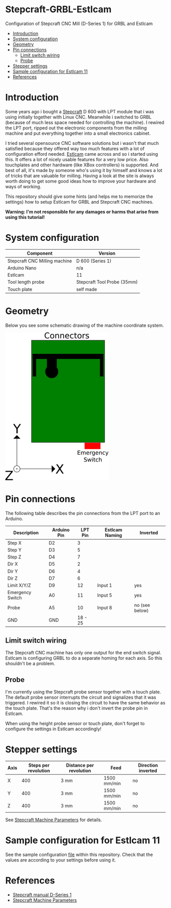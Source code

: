 # Stepcraft-GRBL-Estlcam <!-- omit in toc -->

Configuration of Stepcraft CNC Mill (D-Series 1) for GRBL and Estlcam

- [Introduction](#introduction)
- [System configuration](#system-configuration)
- [Geometry](#geometry)
- [Pin connections](#pin-connections)
  - [Limit switch wiring](#limit-switch-wiring)
  - [Probe](#probe)
- [Stepper settings](#stepper-settings)
- [Sample configuration for Estlcam 11](#sample-configuration-for-estlcam-11)
- [References](#references)

# Introduction

Some years ago i bought a [Stepcraft](https://www.stepcraft-systems.com) D 600 with LPT module that i was using initially together with Linux CNC. Meanwhile i switched to GRBL (because of much less space needed for controlling the machine). I rewired the LPT port, ripped out the electronic components from the milling machine and put everything together into a small electronics cabinet. 

I tried several opensource CNC software solutions but i wasn't that much satisfied because they offered way too much features with a lot of configuration efford needed. [Estlcam](https://www.estlcam.de/) came across and so i started using this. It offers a lot of nicely usable features for a very low price. Also touchplates and other hardware (like XBox controllers) is supported. And best of all, it's made by someone who's using it by himself and knows a lot of tricks that are valuable for milling. Having a look at the site is always worth doing to get some good ideas how to improve your hardware and ways of working.

This repository should give some hints (and helps me to memorize the settings) how to setup Estlcam for GRBL and Stepcraft CNC machines. 

**Warning: I'm not responsible for any damages or harms that arise from using this tutorial!**

# System configuration

| Component | Version |
| --------- | ------- |
| Stepcraft CNC Milling machine | D 600 (Series 1) |
| Arduino Nano | n/a |
| Estlcam | 11 |
| Tool length probe | Stepcraft Tool Probe (35mm) |
| Touch plate | self made |

# Geometry

Below you see some schematic drawing of the machine coordinate system.

![Machine coordinate system](images/coordinate_system.png)

# Pin connections

The following table describes the pin connections from the LPT port to an Arduino.

| Description       | Arduino Pin  | LPT Pin   | Estlcam Naming | Inverted            |
| ----------------- | ------------ | --------- | -------------- | ------------------- |
|  Step X           |      D2      |   3       |                |                     |
|  Step Y           |      D3      |   5       |                |                     |
|  Step Z           |      D4      |   7       |                |                     |
|  Dir X            |      D5      |   2       |                |                     |
|  Dir Y            |      D6      |   4       |                |                     |
|  Dir Z            |      D7      |   6       |                |                     |
| Limit X/Y/Z       |      D9      |   12      |    Input 1     |   yes               |
|  Emergency Switch |      A0      |   11      |    Input 5     |   yes               |
|  Probe            |      A5      |   10      |    Input 8     |    no (see below)   |
|  GND              |      GND     |   18 - 25 |                |                     |

## Limit switch wiring

The Stepcraft CNC machine has only one output for the end switch signal. Estlcam is configuring GRBL to do a separate homing for each axis. So this shouldn't be a problem.  

## Probe

I'm currently using the Stepcraft probe sensor together with a touch plate. The default probe sensor interrupts the circuit and signalizes that it was triggered. I rewired it so it is closing the circuit to have the same behavior as the touch plate. That's the reason why i don't invert the probe pin in Estlcam.

When using the height probe sensor or touch plate, don't forget to configure the settings in Estlcam accordingly!

# Stepper settings

| Axis | Steps per revolution | Distance per revolution | Feed        | Direction inverted |
| ---- | -------------------- | ----------------------- | ----------- | ------------------ |
|  X   |         400          |         3 mm            | 1500 mm/min | no                 |
|  Y   |         400          |         3 mm            | 1500 mm/min | no                 |
|  Z   |         400          |         3 mm            | 1500 mm/min | no                 |

 See [Stepcraft Machine Parameters](https://www.stepcraft-systems.com/images/SC-Service/Anleitungen-EN/SC_Machine_parameters_D-Series_EN.pdf) for details.

# Sample configuration for Estlcam 11

See the sample configuration [file](estlcam_sample_config.txt) within this repository. 
Check that the values are according to your settings before using it.

# References

- [Stepcraft manual D-Series 1](https://www.stepcraft-systems.com/images/SC-Service/Anleitungen-EN/Betriebsanleitung-v5-eng.pdf)
- [Stepcraft Machine Parameters](https://www.stepcraft-systems.com/images/SC-Service/Anleitungen-EN/SC_Machine_parameters_D-Series_EN.pdf)